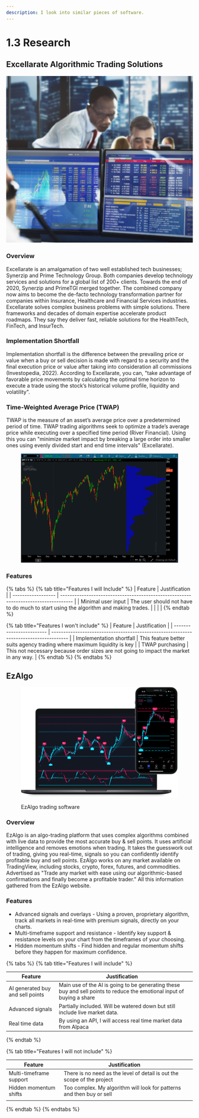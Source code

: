 ```yaml
---
description: I look into similar pieces of software.
---
```


# 1.3 Research

## Excellarate Algorithmic Trading Solutions

![](<../.gitbook/assets/image (2) (1) (1).png>)

### Overview

Excellarate is an amalgamation of two well established tech businesses; Synerzip and Prime Technology Group. Both companies develop technology services and solutions for a global list of  200+ clients. Towards the end of 2020, Synerzip and PrimeTGI merged together. The combined company now aims to become the de-facto technology transformation partner for companies within Insurance, Healthcare and Financial Services industries. Excellarate solves complex business problems with simple solutions. There frameworks and decades of domain expertise accelerate product roadmaps. They say they deliver fast, reliable solutions for the HealthTech, FinTech, and InsurTech.

### Implementation Shortfall

Implementation shortfall is the difference between the prevailing price or value when a buy or sell decision is made with regard to a security and the final execution price or value after taking into consideration all commissions (Investopedia, 2022). According to Excellarate, you can, "take advantage of favorable price movements by calculating the optimal time horizon to execute a trade using the stock’s historical volume profile, liquidity and volatility".

### Time-Weighted Average Price (TWAP)

TWAP is the measure of an asset’s average price over a predetermined period of time. TWAP trading algorithms seek to optimize a trade’s average price while executing over a specified time period (River Financial). Using this you can "minimize market impact by breaking a large order into smaller ones using evenly divided start and end time intervals" (Excellarate).

<figure><img src="../.gitbook/assets/image (1) (2).png" alt=""><figcaption></figcaption></figure>

### Features

{% tabs %}
{% tab title="Features I will Include" %}
| Feature            | Justification                                                                       |
| ------------------ | ----------------------------------------------------------------------------------- |
| Minimal user input | The user should not have to do much to start using the algorithm and making trades. |
|                    |                                                                                     |
{% endtab %}

{% tab title="Features I won't include" %}
| Feature                  | Justification                                                                         |
| ------------------------ | ------------------------------------------------------------------------------------- |
| Implementation shortfall | This feature better suits agency trading where maximum liquidity is key               |
| TWAP purchasing          | This not necessary because order sizes are not going to impact the market in any way. |
{% endtab %}
{% endtabs %}

## EzAlgo

<figure><img src="../.gitbook/assets/image (2) (1).png" alt=""><figcaption><p>EzAlgo trading software</p></figcaption></figure>

### Overview

EzAlgo is an algo-trading platform that uses complex algorithms combined with live data to provide the most accurate buy & sell points. It uses artificial intelligence and removes emotions when trading. It takes the guesswork out of trading, giving you real-time, signals so you can confidently identify profitable buy and sell points. EzAlgo works on any market available on TradingView, including stocks, crypto, forex, futures, and commodities. Advertised as "Trade any market with ease using our algorithmic-based confirmations and finally become a profitable trader." All this information gathered from the EzAlgo website.

### Features

* Advanced signals and overlays - Using a proven, proprietary algorithm, track all markets in real-time with premium signals, directly on your charts.
* Multi-timeframe support and resistance - Identify key support & resistance levels on your chart from the timeframes of your choosing.
* Hidden momentum shifts - Find hidden and regular momentum shifts before they happen for maximum confidence.

{% tabs %}
{% tab title="Features I will include" %}
<table><thead><tr><th>Feature</th><th>Justification</th><th data-hidden></th></tr></thead><tbody><tr><td>AI generated buy and sell points</td><td>Main use of the AI is going to be generating these buy and sell points to reduce the emotional input of buying a share</td><td></td></tr><tr><td>Advanced signals</td><td>Partially included. Will be watered down but still include live market data.</td><td></td></tr><tr><td>Real time data</td><td>By using an API, I will access real time market data from Alpaca</td><td></td></tr></tbody></table>
{% endtab %}

{% tab title="Features I will not include" %}
<table><thead><tr><th>Feature</th><th>Justification</th><th data-hidden></th></tr></thead><tbody><tr><td>Multi-timeframe support</td><td>There is no need as the level of detail is out the scope of the project</td><td></td></tr><tr><td>Hidden momentum shifts</td><td>Too complex. My algorithm will look for patterns and then buy or sell</td><td></td></tr><tr><td></td><td></td><td></td></tr></tbody></table>
{% endtab %}
{% endtabs %}
